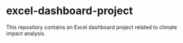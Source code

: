 # excel-dashboard-project
This repository contains an Excel dashboard project related to climate impact analysis.
